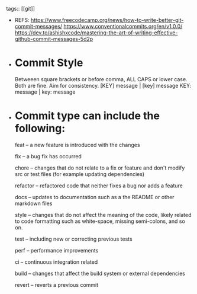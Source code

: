 tags:: [[git]]

- REFS: 
  	https://www.freecodecamp.org/news/how-to-write-better-git-commit-messages/
  	https://www.conventionalcommits.org/en/v1.0.0/
  	https://dev.to/ashishxcode/mastering-the-art-of-writing-effective-github-commit-messages-5d2p
- # Commit Style
  Betweeen square brackets or before comma, ALL CAPS or lower case. Both are fine. 
  Aim for consistency.
  [KEY] message | [key] message
  KEY: message | key: message
- # Commit type can include the following:
  feat – a new feature is introduced with the changes
  
  fix – a bug fix has occurred
  
  chore – changes that do not relate to a fix or feature and don't modify src or test files (for example updating dependencies)
  
  refactor – refactored code that neither fixes a bug nor adds a feature
  
  docs – updates to documentation such as a the README or other markdown files
  
  style – changes that do not affect the meaning of the code, likely related to code formatting such as white-space, missing semi-colons, and so on.
  
  test – including new or correcting previous tests
  
  perf – performance improvements
  
  ci – continuous integration related
  
  build – changes that affect the build system or external dependencies
  
  revert – reverts a previous commit